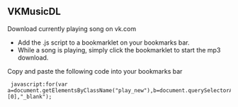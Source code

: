 ## VKMusicDL
Download currently playing song on vk.com

* Add the .js script to a bookmarklet on your bookmarks bar.
* While a song is playing, simply click the bookmarklet to start the mp3 download.

Copy and paste the following code into your bookmarks bar

     javascript:for(var a=document.getElementsByClassName("play_new"),b=document.querySelectorAll("input[id^='audio_info']"),c=0;c<a.length&&!hasClass(a[c],"playing");c++);window.open(b[c].value.split(",")[0],"_blank");
